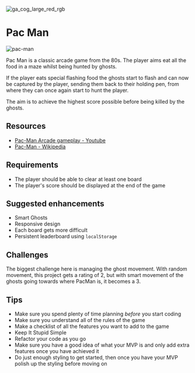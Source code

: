![ga_cog_large_red_rgb](https://cloud.githubusercontent.com/assets/40461/8183776/469f976e-1432-11e5-8199-6ac91363302b.png)

# Pac Man

![pac-man](https://media.git.generalassemb.ly/user/15120/files/da59cd00-fec9-11e8-8c61-9724060c10c6)

Pac Man is a classic arcade game from the 80s. The player aims eat all the food in a maze whilst being hunted by ghosts.

If the player eats special flashing food the ghosts start to flash and can now be captured by the player, sending them back to their holding pen, from where they can once again start to hunt the player.

The aim is to achieve the highest score possible before being killed by the ghosts.

## Resources

- [Pac-Man Arcade gameplay - Youtube](https://www.youtube.com/watch?v=uswzriFIf_k)
- [Pac-Man - Wikipedia](https://en.wikipedia.org/wiki/Pac-Man)

## Requirements

- The player should be able to clear at least one board
- The player's score should be displayed at the end of the game

## Suggested enhancements

- Smart Ghosts
- Responsive design
- Each board gets more difficult
- Persistent leaderboard using `localStorage`

## Challenges

The biggest challenge here is managing the ghost movement. With random movement, this project gets a rating of 2, but with smart movement of the ghosts going towards where PacMan is, it becomes a 3.

## Tips

- Make sure you spend plenty of time planning _before_ you start coding
- Make sure you understand all of the rules of the game
- Make a checklist of all the features you want to add to the game
- Keep It Stupid Simple
- Refactor your code as you go
- Make sure you have a good idea of what your MVP is and only add extra features once you have achieved it
- Do just enough styling to get started, then once you have your MVP polish up the styling before moving on
